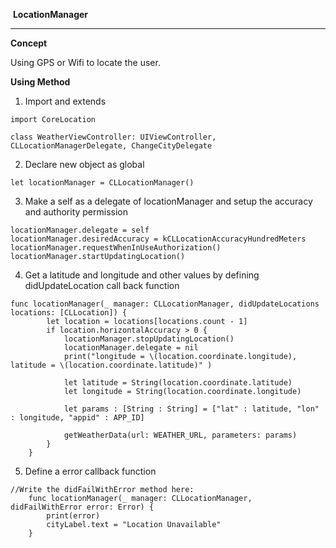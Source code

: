 ​	 								          **LocationManager**

------



**Concept**

Using GPS or Wifi to locate the user.

**Using Method**



1. Import and extends

```
import CoreLocation

class WeatherViewController: UIViewController, CLLocationManagerDelegate, ChangeCityDelegate
```

2. Declare new object as global

```
let locationManager = CLLocationManager()
```

3. Make a self as a delegate of locationManager and setup the accuracy and authority permission

```
locationManager.delegate = self
locationManager.desiredAccuracy = kCLLocationAccuracyHundredMeters
locationManager.requestWhenInUseAuthorization()
locationManager.startUpdatingLocation()
```

4. Get a latitude and longitude and other values by defining didUpdateLocation call back function

```
func locationManager(_ manager: CLLocationManager, didUpdateLocations locations: [CLLocation]) {
        let location = locations[locations.count - 1]
        if location.horizontalAccuracy > 0 {
            locationManager.stopUpdatingLocation()
            locationManager.delegate = nil
            print("longitude = \(location.coordinate.longitude), latitude = \(location.coordinate.latitude)" )
            
            let latitude = String(location.coordinate.latitude)
            let longitude = String(location.coordinate.longitude)
            
            let params : [String : String] = ["lat" : latitude, "lon" : longitude, "appid" : APP_ID]
            
            getWeatherData(url: WEATHER_URL, parameters: params)
        }
    }
```

5. Define a error callback function 

```
//Write the didFailWithError method here:
    func locationManager(_ manager: CLLocationManager, didFailWithError error: Error) {
        print(error)
        cityLabel.text = "Location Unavailable"
    }
```

